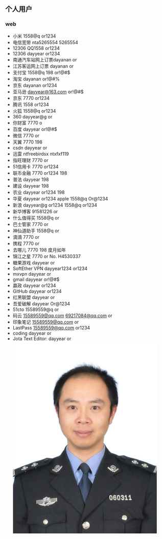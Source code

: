 ## 个人用户
### web
- 小米 1558@q or1234
- 电信宽带 nta5265554 5265554
- 12306 QQ1558 or1234
- 12306 dayyear or1234
- 南通汽车站网上订票dayanan or
- 江苏客运网上订票 dayanan or
- 支付宝 1558@q 198 or!@#$
- 淘宝 dayanan or!@#%
- 京东 dayanan or1234
- 亚马逊 dayyear@163.com or!@#$
- 京东 7770 or1234
- 腾讯 1558 or1234
- 火狐 1558@q or1234
- 360 dayyear@g or
- 你财富 7770 o
- 百度 dayyear or!@#$
- 微信 7770 or
- 天翼 7770 198
- csdn dayyear or
- 迅雷 ntfreebirdsx ntxfxf119
- 指旺理财 7770 or
- 51信用卡 7770 or1234
- 联币金融 7770 or1234 198
- 普法 dayyear 198
- 建设 dayyear 198
- 农业 dayyear or1234 198
- 华夏 dayyear or1234
apple 1558@q Or@1234
- 新浪 dayyear@g or1234
1558@q or1234
- 新华博客 91581226 or
- 什么值得买 1558@q or
- 巴士管家 7770 or
- 神仙道助手 1558@q or
- 滴滴 7770 or
- 携程 7770 or
- 去哪儿 7770 198 度月如年
- 锦江之星 7770 or
No. H4530337
- 糖果游戏 dayyear or
- SoftEther VPN dayyear1234 or1234
- mxvpn dayyear or
- gmail dayyear or!@#$
- 嬴政 dayyear or1234
- GitHub dayyear or1234
- 红黑联盟 dayyear or
- 吾爱破解 dayyear Or@1234
- 51cto 15589559@q or
- 码云 15589559@qq.com 69217084@qq.com or
- 印象笔记 15589559@qq.com or
- LastPass 15589559@qq.com or1234
- coding dayyear or
- Jota Text Editor: dayyear or
![](李子0522白.jpg)
